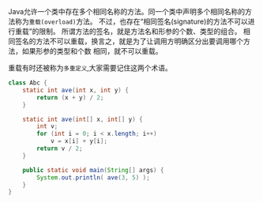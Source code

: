 Java允许一个类中存在多个相同名称的方法。同一个类中声明多个相同名称的方法称为`重载(overload)`方法。
不过，也存在“相同签名(signature)的方法不可以进行重载”的限制。
所谓方法的签名，就是方法名和形参的个数、类型的组合。
相同签名的方法不可以重载，换言之，就是为了让调用方明确区分出要调用哪个方法，如果形参的类型和个数
相同，就不可以重载。

重载有时还被称为`多重定义`,大家需要记住这两个术语。

```java
class Abc {
	static int ave(int x, int y) {
		return (x + y) / 2;
	}

	static int ave(int[] x, int[] y) {
		int v;
		for (int i = 0; i < x.length; i++)
			v = x[i] + y[i];
		return v / 2;
	}

	public static void main(String[] args) {
		System.out.println( ave(3, 5) );
	}
}
```
